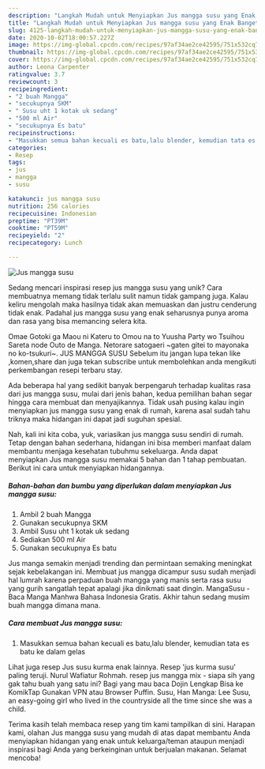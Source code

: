```yaml
---
description: "Langkah Mudah untuk Menyiapkan Jus mangga susu yang Enak Banget"
title: "Langkah Mudah untuk Menyiapkan Jus mangga susu yang Enak Banget"
slug: 4125-langkah-mudah-untuk-menyiapkan-jus-mangga-susu-yang-enak-banget
date: 2020-10-02T18:00:57.227Z
image: https://img-global.cpcdn.com/recipes/97af34ae2ce42595/751x532cq70/jus-mangga-susu-foto-resep-utama.jpg
thumbnail: https://img-global.cpcdn.com/recipes/97af34ae2ce42595/751x532cq70/jus-mangga-susu-foto-resep-utama.jpg
cover: https://img-global.cpcdn.com/recipes/97af34ae2ce42595/751x532cq70/jus-mangga-susu-foto-resep-utama.jpg
author: Leona Carpenter
ratingvalue: 3.7
reviewcount: 3
recipeingredient:
- "2 buah Mangga"
- "secukupnya SKM"
- " Susu uht 1 kotak uk sedang"
- "500 ml Air"
- "secukupnya Es batu"
recipeinstructions:
- "Masukkan semua bahan kecuali es batu,lalu blender, kemudian tata es batu ke dalam gelas"
categories:
- Resep
tags:
- jus
- mangga
- susu

katakunci: jus mangga susu 
nutrition: 256 calories
recipecuisine: Indonesian
preptime: "PT39M"
cooktime: "PT59M"
recipeyield: "2"
recipecategory: Lunch

---
```



![Jus mangga susu](https://img-global.cpcdn.com/recipes/97af34ae2ce42595/751x532cq70/jus-mangga-susu-foto-resep-utama.jpg)

Sedang mencari inspirasi resep jus mangga susu yang unik? Cara membuatnya memang tidak terlalu sulit namun tidak gampang juga. Kalau keliru mengolah maka hasilnya tidak akan memuaskan dan justru cenderung tidak enak. Padahal jus mangga susu yang enak seharusnya punya aroma dan rasa yang bisa memancing selera kita.

Omae Gotoki ga Maou ni Kateru to Omou na to Yuusha Party wo Tsuihou Sareta node Outo de Manga. Netorare satogaeri ~gaten gitei to mayonaka no ko-tsukuri~. JUS MANGGA SUSU Sebelum itu jangan lupa tekan like ,komen,share dan juga tekan subscribe untuk membolehkan anda mengikuti perkembangan resepi terbaru stay.

Ada beberapa hal yang sedikit banyak berpengaruh terhadap kualitas rasa dari jus mangga susu, mulai dari jenis bahan, kedua pemilihan bahan segar hingga cara membuat dan menyajikannya. Tidak usah pusing kalau ingin menyiapkan jus mangga susu yang enak di rumah, karena asal sudah tahu triknya maka hidangan ini dapat jadi suguhan spesial.


Nah, kali ini kita coba, yuk, variasikan jus mangga susu sendiri di rumah. Tetap dengan bahan sederhana, hidangan ini bisa memberi manfaat dalam membantu menjaga kesehatan tubuhmu sekeluarga. Anda dapat menyiapkan Jus mangga susu memakai 5 bahan dan 1 tahap pembuatan. Berikut ini cara untuk menyiapkan hidangannya.

<!--inarticleads1-->

##### Bahan-bahan dan bumbu yang diperlukan dalam menyiapkan Jus mangga susu:

1. Ambil 2 buah Mangga
1. Gunakan secukupnya SKM
1. Ambil  Susu uht 1 kotak uk sedang
1. Sediakan 500 ml Air
1. Gunakan secukupnya Es batu


Jus manga semakin menjadi trending dan permintaan semaking meningkat sejak kebelakangan ini. Membuat jus mangga dicampur susu sudah menjadi hal lumrah karena perpaduan buah mangga yang manis serta rasa susu yang gurih sangatlah tepat apalagi jika dinikmati saat dingin. MangaSusu - Baca Manga Manhwa Bahasa Indonesia Gratis. Akhir tahun sedang musim buah mangga dimana mana. 

<!--inarticleads2-->

##### Cara membuat Jus mangga susu:

1. Masukkan semua bahan kecuali es batu,lalu blender, kemudian tata es batu ke dalam gelas


Lihat juga resep Jus susu kurma enak lainnya. Resep &#39;jus kurma susu&#39; paling teruji. Nurul Wafiatur Rohmah. resep jus mangga mix - siapa sih yang gak tahu buah yang satu ini? Bagi yang mau baca Dojin Lengkap Bisa ke KomikTap Gunakan VPN atau Browser Puffin. Susu, Han Manga: Lee Susu, an easy-going girl who lived in the countryside all the time since she was a child. 

Terima kasih telah membaca resep yang tim kami tampilkan di sini. Harapan kami, olahan Jus mangga susu yang mudah di atas dapat membantu Anda menyiapkan hidangan yang enak untuk keluarga/teman ataupun menjadi inspirasi bagi Anda yang berkeinginan untuk berjualan makanan. Selamat mencoba!
